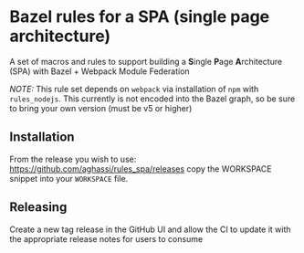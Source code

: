 # Bazel rules for a SPA (single page architecture)

A set of macros and rules to support building a **S**ingle **P**age **A**rchitecture (SPA) with Bazel + Webpack Module Federation

_NOTE:_ This rule set depends on `webpack` via installation of `npm` with `rules_nodejs`. This currently is not encoded into the Bazel graph, so be sure to bring your own version (must be v5 or higher)

## Installation

From the release you wish to use:
<https://github.com/aghassi/rules_spa/releases>
copy the WORKSPACE snippet into your `WORKSPACE` file.

## Releasing

Create a new tag release in the GitHub UI and allow the CI to update it with the appropriate release notes for users to consume
